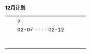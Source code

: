 ### 12月计划

|      |      |                  |      |      |      |      |
| ---- | ---- | ---------------- | ---- | ---- | ---- | ---- |
|      |      |                  |      |      |      |      |
|      |      | 7                |      |      |      |      |
|      |      | 02-07 ---- 02-12 |      |      |      |      |
|      |      |                  |      |      |      |      |
|      |      |                  |      |      |      |      |
|      |      |                  |      |      |      |      |
|      |      |                  |      |      |      |      |
|      |      |                  |      |      |      |      |
|      |      |                  |      |      |      |      |
|      |      |                  |      |      |      |      |
|      |      |                  |      |      |      |      |

